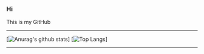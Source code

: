 ### Hi

This is my GitHub

----

[![Anurag's github stats](https://github-readme-stats.vercel.app/api?username=SanJJ1&count_private=true&show_icons=true&hide=stars,prs&hide_rank=true)]
[![Top Langs](https://github-readme-stats.vercel.app/api/top-langs/?username=SanJJ1&layout=compact)]

----




<!--
**SanJJ1/SanJJ1** is a ✨ _special_ ✨ repository because its `README.md` (this file) appears on your GitHub profile.

Here are some ideas to get you started:

- 🔭 I’m currently working on ...
- 🌱 I’m currently learning ...
- 👯 I’m looking to collaborate on ...
- 🤔 I’m looking for help with ...
- 💬 Ask me about ...
- 📫 How to reach me: ...
- 😄 Pronouns: ...
- ⚡ Fun fact: ...
-->
